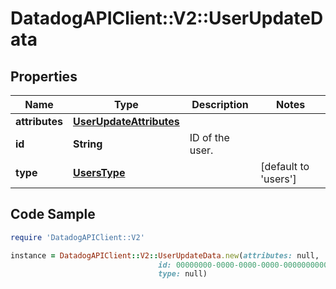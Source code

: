 # DatadogAPIClient::V2::UserUpdateData

## Properties

Name | Type | Description | Notes
------------ | ------------- | ------------- | -------------
**attributes** | [**UserUpdateAttributes**](UserUpdateAttributes.md) |  | 
**id** | **String** | ID of the user. | 
**type** | [**UsersType**](UsersType.md) |  | [default to &#39;users&#39;]

## Code Sample

```ruby
require 'DatadogAPIClient::V2'

instance = DatadogAPIClient::V2::UserUpdateData.new(attributes: null,
                                 id: 00000000-0000-0000-0000-000000000000,
                                 type: null)
```



